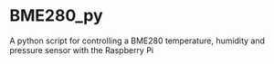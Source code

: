# BME280_py
A python script for controlling a BME280 temperature, humidity and pressure sensor with the Raspberry Pi
